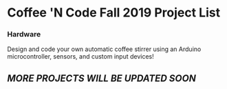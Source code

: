 # Coffee 'N Code Fall 2019 Project List

### Hardware
Design and code your own automatic coffee stirrer using an Arduino microcontroller, sensors, and custom input devices!

## *MORE PROJECTS WILL BE UPDATED SOON*
